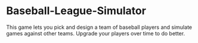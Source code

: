 # Baseball-League-Simulator
This game lets you pick and design a team of baseball players and simulate games against other teams. Upgrade your players over time to do better. 
